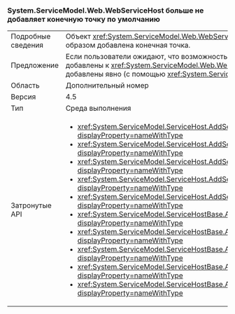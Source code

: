### <a name="systemservicemodelwebwebservicehost-object-no-longer-adds-a-default-endpoint"></a>System.ServiceModel.Web.WebServiceHost больше не добавляет конечную точку по умолчанию

|   |   |
|---|---|
|Подробные сведения|Объект <xref:System.ServiceModel.Web.WebServiceHost> теперь не добавляет конечную точку по умолчанию, если в коде приложения явным образом добавлена конечная точка.|
|Предложение|Если пользователи ожидают, что возможность подключаться к конечной точке по умолчанию и другие явно заданные конечные точки были добавлены к <xref:System.ServiceModel.Web.WebServiceHost?displayProperty=name>, конечные точки по умолчанию также должны быть добавлены явно (с помощью <xref:System.ServiceModel.ServiceHostBase.AddDefaultEndpoints?displayProperty=name>).|
|Область|Дополнительный номер|
|Версия|4.5|
|Тип|Среда выполнения|
|Затронутые API|<ul><li><xref:System.ServiceModel.ServiceHost.AddServiceEndpoint(System.Type,System.ServiceModel.Channels.Binding,System.String)?displayProperty=nameWithType></li><li><xref:System.ServiceModel.ServiceHost.AddServiceEndpoint(System.Type,System.ServiceModel.Channels.Binding,System.Uri)?displayProperty=nameWithType></li><li><xref:System.ServiceModel.ServiceHost.AddServiceEndpoint(System.Type,System.ServiceModel.Channels.Binding,System.String,System.Uri)?displayProperty=nameWithType></li><li><xref:System.ServiceModel.ServiceHost.AddServiceEndpoint(System.Type,System.ServiceModel.Channels.Binding,System.Uri,System.Uri)?displayProperty=nameWithType></li><li><xref:System.ServiceModel.ServiceHost.AddServiceEndpoint(System.Type,System.ServiceModel.Channels.Binding,System.Uri,System.Uri)?displayProperty=nameWithType></li><li><xref:System.ServiceModel.ServiceHostBase.AddServiceEndpoint(System.ServiceModel.Description.ServiceEndpoint)?displayProperty=nameWithType></li><li><xref:System.ServiceModel.ServiceHostBase.AddServiceEndpoint(System.String,System.ServiceModel.Channels.Binding,System.String)?displayProperty=nameWithType></li><li><xref:System.ServiceModel.ServiceHostBase.AddServiceEndpoint(System.String,System.ServiceModel.Channels.Binding,System.Uri)?displayProperty=nameWithType></li><li><xref:System.ServiceModel.ServiceHostBase.AddServiceEndpoint(System.String,System.ServiceModel.Channels.Binding,System.String,System.Uri)?displayProperty=nameWithType></li><li><xref:System.ServiceModel.ServiceHostBase.AddServiceEndpoint(System.String,System.ServiceModel.Channels.Binding,System.Uri,System.Uri)?displayProperty=nameWithType></li></ul>|

